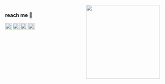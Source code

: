 <img align= "right" width= "240" src= "https://i.pinimg.com/originals/41/bf/ee/41bfee0401032736ccb5da848acbd813.gif"/>


### reach me 🎠

<a href="https://www.linkedin.com/in/gabrielly-trajano-00a2681b7/">
  <img align="left" alt="LinkedIn" width="22px" src="https://cdn.jsdelivr.net/npm/simple-icons@3.1.0/icons/linkedin.svg" />
</a>
<a href="mailto:gabrielly.amorin@ccc.ufcg.edu.br">
  <img align="left" alt="'Gmail" width="22px" src="https://cdn.jsdelivr.net/npm/simple-icons@3.1.0/icons/gmail.svg" />
</a>
<a href="https://www.instagram.com/gabrllm/">
  <img align="left" alt="Instagram" width="22px" src="https://cdn.jsdelivr.net/npm/simple-icons@3.1.0/icons/instagram.svg" />
</a>
<a href="https://open.spotify.com/user/12152414269?si=ayNwjXhCQvyc56uzuuhIPw">
  <img align="left" alt="Spotify" width="22px" src="https://cdn.jsdelivr.net/npm/simple-icons@3.1.0/icons/spotify.svg" />
</a>
